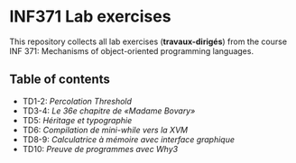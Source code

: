 # INF371 Lab exercises

This repository collects all lab exercises (**travaux-dirigés**) from the course INF 371: Mechanisms of object-oriented programming languages.

## Table of contents
* TD1-2: *Percolation Threshold*
* TD3-4: *Le 36e chapitre de «Madame Bovary»*
* TD5: *Héritage et typographie*
* TD6: *Compilation de mini-while vers la XVM*
* TD8-9: *Calculatrice à mémoire avec interface graphique*
* TD10: *Preuve de programmes avec Why3*
